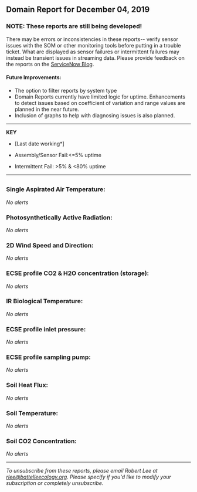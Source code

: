 ## Domain Report for December 04, 2019


### NOTE: These reports are still being developed!
There may be errors or inconsistencies in these reports-- verify sensor issues with the SOM or other monitoring tools before putting in a trouble ticket. What are displayed as sensor failures or intermittent failures may instead be transient issues in streaming data.
Please provide feedback on the reports on the [ServiceNow Blog](https://neon.service-now.com/community?id=community_blog&sys_id=9b4fbe8adbed734017ecf9041d9619be).

#### Future Improvements: 
 - The option to filter reports by system type 
 - Domain Reports currently have limited logic for uptime. Enhancements to detect issues based on coefficient of variation and range values are planned in the near future.
 - Inclusion of graphs to help with diagnosing issues is also planned.

***

**KEY**

 - [Last date working*]

 - Assembly/Sensor Fail:<=5% uptime

 - Intermittent Fail: >5% & <80% uptime


***
## 

### Single Aspirated Air Temperature:

_No alerts_

### Photosynthetically Active Radiation:

_No alerts_

### 2D Wind Speed and Direction:

_No alerts_

### ECSE profile CO2 & H2O concentration (storage):

_No alerts_

### IR Biological Temperature:

_No alerts_

### ECSE profile inlet pressure:

_No alerts_

### ECSE profile sampling pump:

_No alerts_

### Soil Heat Flux:

_No alerts_

### Soil Temperature:

_No alerts_

### Soil CO2 Concentration:

_No alerts_

***

_To unsubscribe from these reports, please email Robert Lee at rlee@battelleecology.org. Please specify if you'd like to modify your subscription or completely unsubscribe._
